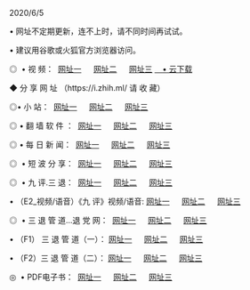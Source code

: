 <p>2020/6/5
<p>• 网址不定期更新，连不上时，请不同时间再试试。
<p>• 建议用谷歌或火狐官方浏览器访问。
<p>◎  • 视 频： 
<a href="http://his.csso.cam/" target="_blank">网址一</a> 　 
<a href="http://htz.csso.cam/" target="_blank">网址二</a> 　 
<a href="http://hql.csso.cam/b.html" target="_blank">网址三</a>
<a href="https://yadi.sk/d/d0sUeAOpal3njw" target="_blank">　• 云下载 </a></p>
<p>◆ 分 享 网 址 （https://i.zhih.ml/ 请 收 藏） </p>

<p>◎•  小 站：  
<a href="http://his.csso.cam/f.html" target="_blank">网址一</a> 　 
<a href="http://htz.csso.cam/h.html" target="_blank">网址二</a> 　 
<a href="http://hql.csso.cam/k/" target="_blank">网址三</a></p><p>

<p>◎  • 翻 墙 软 件 ：  
<a href="http://his.csso.cam/ff/" target="_blank">网址一</a> 　 
<a href="http://htz.csso.cam/s/read/a1_nd.html" target="_blank">网址二</a> 　 
<a href="http://hql.csso.cam/ff/index.html" target="_blank">网址三</a></p>
<p>◎  • 每 日 新 闻：  
<a href="http://his.csso.cam/day/" target="_blank">网址一</a> 　 
<a href="http://htz.csso.cam/day/" target="_blank">网址二</a> 　 
<a href="http://hql.csso.cam/day/index.html" target="_blank">网址三</a></p>
<p>◎   • 短 波 分 享：  
<a href="http://his.csso.cam/h/" target="_blank">网址一</a> 　 
<a href="http://hql.csso.cam/h/" target="_blank">网址二</a> 　 
<a href="http://htz.csso.cam/h/index.html" target="_blank">网址三</a></p>
<p>◎   • 九 评.三 退：  
<a href="http://his.csso.cam/t/" target="_blank">网址一</a> 　 
<a href="http://hql.csso.cam/v2/index.html" target="_blank">网址二</a> 　 
<a href="http://htz.csso.cam/tt/index.html" target="_blank">网址三</a> 　</p>
<p>  • （E2_视频/语音）《九 评》视频/语音: 
<a href="http://his.csso.cam/7738.html" target="_blank">网址一</a> 　 
<a href="http://hql.csso.cam/7614.html" target="_blank">网址二</a> 　 
<a href="http://htz.csso.cam/7633.html" target="_blank">网址三</a></p>
<p>◎   • 三 退 管 道...退 党 网：  
<a href="http://his.csso.cam/go/td1.html" target="_blank">网址一</a> 　 
<a href="http://hql.csso.cam/go/td2.html" target="_blank">网址二</a> 　 
<a href="http://htz.csso.cam/go/td3.html" target="_blank">网址三</a></p>
<p>  • （F1） 三 退 管 道（一）： 
<a href="http://his.csso.cam/dd/" target="_blank">网址一</a> 　 
<a href="http://hql.csso.cam/s/read/a1_tdx.html" target="_blank">网址二</a> 　 
<a href="http://htz.csso.cam/dd/" target="_blank">网址三</a></p>
<p>  • （F2）三 退 管 道（二）： 
<a href="http://hql.csso.cam/d/" target="_blank">网址一</a> 　 
<a href="http://his.csso.cam/d/index.html" target="_blank">网址二</a> 　 
<a href="http://htz.csso.cam/d/" target="_blank">网址三</a></p>
<p>◎   • PDF电子书：  
<a href="http://his.csso.cam/p/" target="_blank">网址一</a> 　 
<a href="http://htz.csso.cam/p/index.html" target="_blank">网址二</a> 　 
<a href="http://hql.csso.cam/p/" target="_blank">网址三</a></p>
